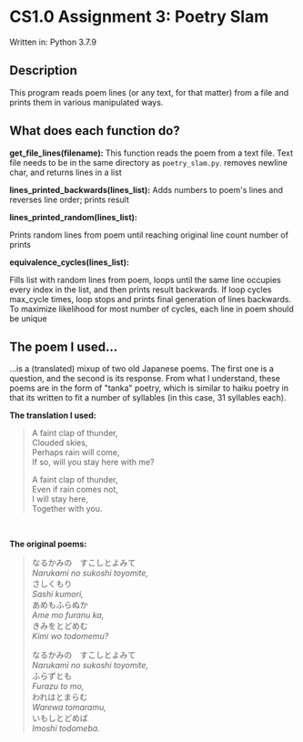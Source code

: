# CS1.0 Assignment 3: Poetry Slam

Written in: Python 3.7.9

## Description

This program reads poem lines (or any text, for that matter) from a file and prints them in various manipulated ways.

## What does each function do?

**get_file_lines(filename):**
This function reads the poem from a text file.
Text file needs to be in the same directory as `poetry_slam.py`.
removes newline char, and returns lines in a list

**lines_printed_backwards(lines_list):**
Adds numbers to poem's lines and reverses line order; prints result

**lines_printed_random(lines_list):**

Prints random lines from poem until reaching original line count number of prints

**equivalence_cycles(lines_list):**

Fills list with random lines from poem, loops until the same line occupies
every index in the list, and then prints result backwards. If loop cycles max_cycle
times, loop stops and prints final generation of lines backwards. To maximize
likelihood for most number of cycles, each line in poem should be unique

## The poem I used...

...is a (translated) mixup of two old Japanese poems. The first one is a question, and the second is its response. From what I understand, these poems are in the form of "tanka" poetry, which is similar to haiku poetry in that its written to fit a number of syllables (in this case, 31 syllables each).

**The translation I used:**

> A faint clap of thunder,<br>
> Clouded skies,<br>
> Perhaps rain will come,<br>
> If so, will you stay here with me?<br>
>
> A faint clap of thunder,<br>
> Even if rain comes not,<br>
> I will stay here,<br>
> Together with you.<br>
<br>

**The original poems:**

> なるかみの　すこしとよみて<br>
> *Narukami no sukoshi toyomite,*<br>
> さしくもり<br>
>*Sashi kumori,*<br>
> あめもふらぬか<br>
> *Ame mo furanu ka,*<br>
> きみをとどめむ<br>
> *Kimi wo todomemu?*<br>
>
> なるかみの　すこしとよみて<br>
> *Narukami no sukoshi toyomite,*<br>
> ふらずとも<br>
> *Furazu to mo,*<br>
> われはとまらむ<br>
> *Warewa tomaramu,*<br>
> いもしとどめば<br>
> *Imoshi todomeba.*
